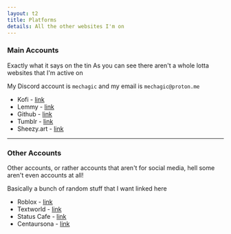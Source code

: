 ```yaml
---
layout: t2
title: Platforms
details: All the other websites I'm on
---
```


###  Main Accounts

Exactly what it says on the tin
As you can see there aren't a whole lotta websites that I'm active on

My Discord account is `mechagic` and my email is `mechagic@proton.me `

- Kofi - [link](https://ko-fi.com/mechagic)
- Lemmy - [link](https://lemmy.blahaj.zone/u/MECHAGIC)
- Github - [link](https://github.com/mechagic/)
- Tumblr - [link](https://mechagic.tumblr.com/)
- Sheezy.art - [link](https://sheezy.art/mechagic)

---

### Other Accounts

Other accounts, or rather accounts that aren't for social media, hell some aren't even accounts at all!

Basically a bunch of random stuff that I want linked here

- Roblox - [link](https://www.roblox.com/users/5763807601/profile)
- Textworld - [link](https://www.yourworldoftext.com/~mechagic/)
- Status Cafe - [link](https://status.cafe/users/mechagic)
- Centaursona - [link](https://perchance.org/centaursona-generator)